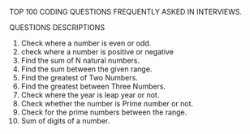 TOP 100 CODING QUESTIONS FREQUENTLY ASKED IN INTERVIEWS.

QUESTIONS DESCRIPTIONS

1. Check where a number is even or odd.
2. check where a number is positive or negative
3. Find the sum of N natural numbers.
4. Find the sum between the given range.
5. Find the greatest of Two Numbers.
6. Find the greatest between Three Numbers.
7. Check where the year is leap year or not.
8. Check whether the number is Prime number or not.
9. Check for the prime numbers between the range.
10. Sum of digits of a number.
